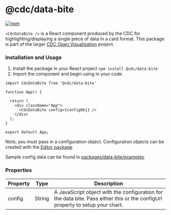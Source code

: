 # @cdc/data-bite

[![npm](https://img.shields.io/npm/v/@cdc/data-bite)](https://www.npmjs.com/package/@cdc/data-bite)


`<CdcDataBite />` is a React component produced by the CDC for highlighting/displaying a single piece of data in a card format. This package is part of the larger [CDC Open Visualization](https://github.com/CDCgov/cdc-open-viz) project.

### Installation and Usage

1. Install the package in your React project `npm install @cdc/data-bite`
2. Import the component and begin using in your code.
```JSX
import CdcDataBite from '@cdc/data-bite'

function App() {

  return (
    <div className="App">
      <CdcDataBite config={configObj} />
    </div>
  );
}

export default App;
```

Note, you must pass in a configuration object. Configuration objects can be created with the [Editor package](https://github.com/CDCgov/cdc-open-viz/tree/main/packages/editor).

Sample config data can be found in [packages/data-bite/examples](https://github.com/CDCgov/cdc-open-viz/tree/integration/packages/data-bite/examples).

### Properties

| Property          | Type     | Description                                                                                                                                                                                                                                                                             |
|-------------------|----------|-----------------------------------------------------------------------------------------------------------------------------------------------------------------------------------------------------------------------------------------------------------------------------------------|
| config            | String   | A JavaScript object with the configuration for the data bite. Pass either this or the configUrl property to setup your chart.                                                                                                                                                           |
